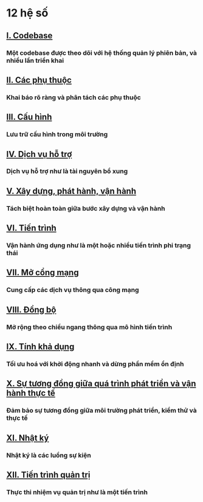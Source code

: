 12 hệ số
========

## [I. Codebase](./codebase)
### Một codebase được theo dõi với hệ thống quản lý phiên bản, và nhiều lần triển khai

## [II. Các phụ thuộc](./dependencies)
### Khai báo rõ ràng và phân tách các phụ thuộc

## [III. Cấu hình](./config)
### Lưu trữ cấu hình trong môi trường

## [IV. Dịch vụ hỗ trợ](./backing-services)
### Dịch vụ hỗ trợ như là tài nguyên bổ xung

## [V. Xây dựng, phát hành, vận hành](./build-release-run)
### Tách biệt hoàn toàn giữa bước xây dựng và vận hành

## [VI. Tiến trình](./processes)
### Vận hành ứng dụng như là một hoặc nhiều tiến trình phi trạng thái 

## [VII. Mở cổng mạng](./port-binding)
### Cung cấp các dịch vụ thông qua công mạng

## [VIII. Đồng bộ](./concurrency)
### Mở rộng theo chiều ngang thông qua mô hình tiến trình

## [IX. Tính khả dụng](./disposability)
### Tối ưu hoá với khởi động nhanh và dừng phần mềm ổn định

## [X. Sự tương đồng giữa quá trình phát triển và vận hành thực tế](./dev-prod-parity)
### Đảm bảo sự tương đồng giữa môi trường phát triển, kiểm thử và thực tế 

## [XI. Nhật ký](./logs)
### Nhật ký là các luồng sự kiện

## [XII. Tiến trình quản trị](./admin-processes)
### Thực thi nhiệm vụ quản trị như là một tiến trình 
